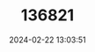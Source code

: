 ---
title: "136821"
category: "Reithrodontomys bakeri"
draft: false
date: 2024-02-22 13:03:51
languages:
  English: ["Baker's Small-toothed Harvest Mouse"]
---